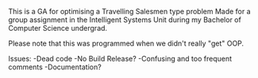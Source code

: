 This is a GA for optimising a Travelling Salesmen type problem
Made for a group assignment in the Intelligent Systems Unit during my Bachelor of Computer Science undergrad.

Please note that this was programmed when we didn't really "get" OOP. 

Issues:
-Dead code
-No Build Release?
-Confusing and too frequent comments
-Documentation?
